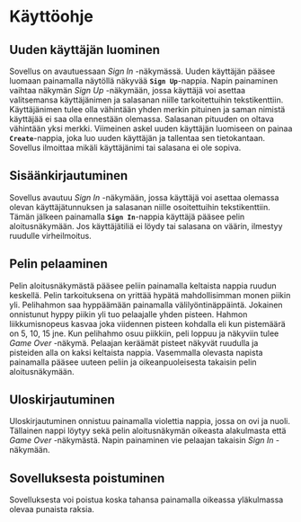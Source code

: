 # Käyttöohje
## Uuden käyttäjän luominen
Sovellus on avautuessaan *Sign In* -näkymässä. Uuden käyttäjän pääsee luomaan painamalla näytöllä näkyvää **`Sign Up`**-nappia. 
Napin painaminen vaihtaa näkymän *Sign Up* -näkymään, jossa käyttäjä voi asettaa valitsemansa käyttäjänimen ja salasanan niille tarkoitettuihin tekstikenttiin. 
Käyttäjänimen tulee olla vähintään yhden merkin pituinen ja saman nimistä käyttäjää ei saa olla ennestään olemassa. Salasanan pituuden on oltava vähintään yksi merkki. Viimeinen askel uuden käyttäjän luomiseen on painaa **`Create`**-nappia, joka luo uuden käyttäjän ja tallentaa sen tietokantaan. Sovellus ilmoittaa mikäli käyttäjänimi tai salasana ei ole sopiva.
## Sisäänkirjautuminen
Sovellus avautuu *Sign In* -näkymään, jossa käyttäjä voi asettaa olemassa olevan käyttäjätunnuksen ja salasanan niille osoitettuihin tekstikenttiin. 
Tämän jälkeen painamalla **`Sign In`**-nappia käyttäjä pääsee pelin aloitusnäkymään. Jos käyttäjätiliä ei löydy tai salasana on väärin, ilmestyy ruudulle virheilmoitus.
## Pelin pelaaminen
Pelin aloitusnäkymästä pääsee peliin painamalla keltaista nappia ruudun keskellä. Pelin tarkoituksena on yrittää hypätä mahdollisimman monen piikin yli. 
Pelihahmon saa hyppäämään painamalla välilyöntinäppäintä. Jokainen onnistunut hyppy piikin yli tuo pelaajalle yhden pisteen. Hahmon liikkumisnopeus kasvaa joka viidennen pisteen kohdalla eli kun pistemäärä on 5, 10, 15 jne. Kun pelihahmo osuu piikkiin, peli loppuu ja näkyviin tulee *Game Over* -näkymä. 
Pelaajan keräämät pisteet näkyvät ruudulla ja pisteiden alla on kaksi keltaista nappia. Vasemmalla olevasta napista painamalla pääsee uuteen peliin ja oikeanpuoleisesta takaisin pelin aloitusnäkymään.
## Uloskirjautuminen
Uloskirjautuminen onnistuu painamalla violettia nappia, jossa on ovi ja nuoli. Tällainen nappi löytyy sekä pelin aloitusnäkymän oikeasta alakulmasta että *Game Over* -näkymästä. Napin painaminen vie pelaajan takaisin *Sign In* -näkymään.
## Sovelluksesta poistuminen
Sovelluksesta voi poistua koska tahansa painamalla oikeassa yläkulmassa olevaa punaista raksia.
